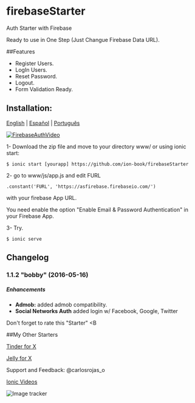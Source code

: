 # firebaseStarter
Auth Starter with Firebase

Ready to use in One Step (Just Changue Firebase Data URL). 

##Features
* Register Users.
* LogIn Users.
* Reset Password.
* Logout.
* Form Validation Ready.

## Installation:

[English](http://www.youtube.com/watch?v=PM6qWe0jJys) |  [Español](http://j.mp/1KLGGAK) | [Português](http://j.mp/1KLGNwc)

[![FirebaseAuthVideo](http://i.imgur.com/VPY8Y4h.png)](http://www.youtube.com/watch?v=PM6qWe0jJys)

1- Download the zip file and move to your directory www/ or using ionic start:

```
$ ionic start [yourapp] https://github.com/ion-book/firebaseStarter
```

2- go to www/js/app.js and edit FURL

```
.constant('FURL', 'https://asfirebase.firebaseio.com/')
```

with your firebase App URL.

You need enable the option "Enable Email & Password Authentication" in your Firebase App.

3- Try.

```
$ ionic serve
```

## Changelog

### 1.1.2 "bobby" (2016-05-16)

##### Enhancements

* **Admob:**  added admob compatibility.
* **Social Networks Auth** added login w/ Facebook, Google, Twitter


Don't forget to rate this "Starter" <B

##My Other Starters

[Tinder for X](http://market.ionic.io/starters/astinderforx) 

[Jelly for X](http://market.ionic.io/starters/asjellyforx)

Support and Feedback:  @carlosrojas_o

[Ionic Videos ](http://j.mp/1KIgYsI)

![Image tracker](http://www.google-analytics.com/collect?v=1&tid=UA-63802765-3&cid=123456&t=event&ec=email&ea=open&el=123456&cs=market&cm=market&cn=062413&cm1=1)

